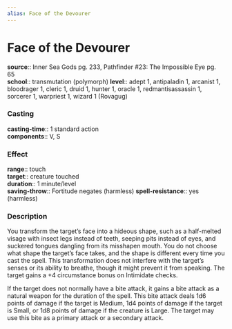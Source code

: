 ```yaml
---
alias: Face of the Devourer
---
```


# Face of the Devourer 

**source**:: Inner Sea Gods pg. 233, Pathfinder \#23: The Impossible Eye pg. 65  
**school**:: transmutation (polymorph)
**level**:: adept 1, antipaladin 1, arcanist 1, bloodrager 1, cleric 1, druid 1, hunter 1, oracle 1, redmantisassassin 1, sorcerer 1, warpriest 1, wizard 1 (Rovagug)

### Casting 

**casting-time**:: 1 standard action  
**components**:: V, S

### Effect 

**range**:: touch  
**target**:: creature touched  
**duration**:: 1 minute/level  
**saving-throw**:: Fortitude negates (harmless)
**spell-resistance**:: yes (harmless)

### Description 

You transform the target’s face into a hideous shape, such as a half-melted visage with insect legs instead of teeth, seeping pits instead of eyes, and suckered tongues dangling from its misshapen mouth. You do not choose what shape the target’s face takes, and the shape is different every time you cast the spell. This transformation does not interfere with the target’s senses or its ability to breathe, though it might prevent it from speaking. The target gains a +4 circumstance bonus on Intimidate checks.  
  
If the target does not normally have a bite attack, it gains a bite attack as a natural weapon for the duration of the spell. This bite attack deals 1d6 points of damage if the target is Medium, 1d4 points of damage if the target is Small, or 1d8 points of damage if the creature is Large. The target may use this bite as a primary attack or a secondary attack.
